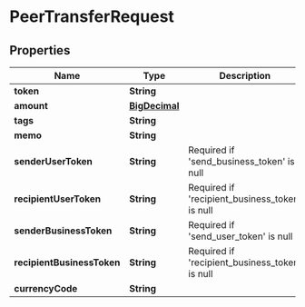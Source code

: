 
# PeerTransferRequest

## Properties
Name | Type | Description | Notes
------------ | ------------- | ------------- | -------------
**token** | **String** |  |  [optional]
**amount** | [**BigDecimal**](BigDecimal.md) |  | 
**tags** | **String** |  |  [optional]
**memo** | **String** |  |  [optional]
**senderUserToken** | **String** | Required if &#39;send_business_token&#39; is null |  [optional]
**recipientUserToken** | **String** | Required if &#39;recipient_business_token&#39; is null |  [optional]
**senderBusinessToken** | **String** | Required if &#39;send_user_token&#39; is null |  [optional]
**recipientBusinessToken** | **String** | Required if &#39;recipient_business_token&#39; is null |  [optional]
**currencyCode** | **String** |  | 



